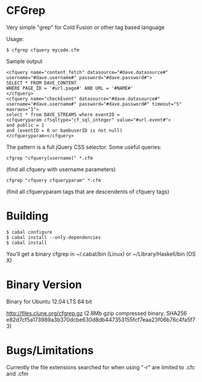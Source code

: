 CFGrep
==========

Very simple "grep" for Cold Fusion or other tag based language

Usage:
```
$ cfgrep cfquery mycode.cfm
```

Sample output
```
<cfquery name="content_fetch" datasource="#dave.datasource#" username="#dave.username#" password="#dave.password#">
SELECT * FROM DAVE_CONTENT
WHERE PAGE_ID = '#url.page#' AND URL = '#NAME#'
</cfquery>
<cfquery name="checkEvent" datasource="#dave.datasource#" username="#dave.username#" password="#dave.password#" timeout="5" maxrows="1">
select * from DAVE_STREAMS where eventID =
<cfqueryparam cfsqltype="cf_sql_integer" value="#url.event#">
and public = 1
and (eventID = 0 or bambuserID is not null)
</cfqueryparam></cfquery>
```

The pattern is a full jQuery CSS selector. Some useful queries:
```
cfgrep "cfquery[username]" *.cfm
```
(find all cfquery with username parameters)
```
cfgrep "cfquery cfqueryparam" *.cfm
```
(find all cfqueryparam tags that are descendents of cfquery tags)

Building
========


```
$ cabal configure
$ cabal install --only-dependencies
$ cabal install
```
You'll get a binary cfgrep in ~/.cabal/bin (Linux) or ~/Library/Haskell/bin (OS X)

Binary Version
==============

Binary for Ubuntu 12.04 LTS 64 bit

http://files.clune.org/cfgrep.gz   (2.8Mb gzip compressed binary, SHA256 e82d7cf5a173989a3b370dcbe630d8db447353155fcf7eaa23f06b76c4fa5f73)

Bugs/Limitations
================

Currently the file extensions searched for when using "-r" are limited to .cfc and .cfm



